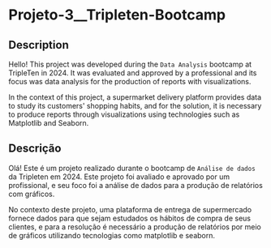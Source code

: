 # Projeto-3__Tripleten-Bootcamp
 
## Description
Hello! This project was developed during the `Data Analysis` bootcamp at TripleTen in 2024. It was evaluated and approved by a professional and its focus was data analysis for the production of reports with visualizations.

In the context of this project, a supermarket delivery platform provides data to study its customers' shopping habits, and for the solution, it is necessary to produce reports through visualizations using technologies such as Matplotlib and Seaborn.


## Descrição
Olá! Este é um projeto realizado durante o bootcamp de `Análise de dados` da Tripleten em 2024. Este projeto foi avaliado e aprovado por um profissional, e seu foco foi a análise de dados para a produção de relatórios com gráficos.

No contexto deste projeto, uma plataforma de entrega de supermercado fornece dados para que sejam estudados os hábitos de compra de seus clientes, e para a resolução é necessário a produção de relatórios por meio de gráficos utilizando tecnologias como matplotlib e seaborn.
